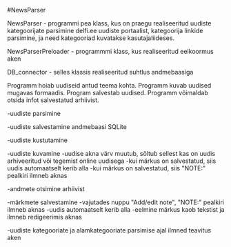#NewsParser

NewsParser - programmi pea klass, kus on praegu realiseeritud uudiste kategoorijate parsimine delfi.ee uudiste portaalist,  kategoorija linkide parsimine, ja need kategooriad kuvatakse kasutajaliideses.

NewsParserPreloader - programmmi klass, kus realiseeritud eelkoormus aken

DB_connector - selles klassis realiseeritud suhtlus andmebaasiga



Programm hoiab uudiseid antud teema kohta. Programm kuvab uudised mugavas formaadis. Program salvestab uudised. Programm võimaldab otsida infot salvestatud arhiivist.

-uudiste parsimine

-uudiste salvestamine andmebaasi SQLite

-uudiste kustutamine

-uudiste kuvamine
 -uudise akna värv muutub, sõltub sellest kas on uudis arhiveeritud või tegemist online uudisega
 -kui märkus on salvestatud, siis uudis automaatselt kerib alla
 -kui märkus on salvestatud, siis "NOTE:" pealkiri ilmneb aknas

-andmete otsimine arhiivist

-märkmete salvestamine
 -vajutades nuppu  "Add/edit note", "NOTE:" pealkiri ilmneb aknas
 -uudis automaatselt kerib alla
 -eelmine märkus kaob tekstist ja ilmneb redigeerimis aknas

-uudiste kategooriate ja alamkategooriate parsimise ajal ilmned teavitus aken

